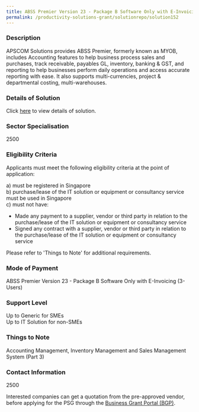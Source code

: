 ```yaml
---
title: ABSS Premier Version 23 - Package B Software Only with E-Invoicing (3-Users)
permalink: /productivity-solutions-grant/solutionrepo/solution152
---
```


### Description

APSCOM Solutions provides ABSS Premier, formerly known as MYOB, includes Accounting features to help business process sales and purchases, track receivable, payables GL, inventory, banking & GST, and reporting to help businesses perform daily operations and access accurate reporting with ease. It also supports multi-currencies, project & departmental costing, multi-warehouses.

### Details of Solution

Click <a href='Apscom Solutions Pte Ltd' target='_blank' rel='noopener'>here</a> to view details of solution.

### Sector Specialisation

 2500 

### Eligibility Criteria

Applicants must meet the following eligibility criteria at the point of application:

a) must be registered in Singapore <br>
b) purchase/lease of the IT solution or equipment or consultancy service must be used in Singapore <br>
c) must not have:
- Made any payment to a supplier, vendor or third party in relation to the purchase/lease of the IT solution or equipment or consultancy service
- Signed any contract with a supplier, vendor or third party in relation to the purchase/lease of the IT solution or equipment or consultancy service

Please refer to 'Things to Note' for additional requirements.

### Mode of Payment
ABSS Premier Version 23 - Package B Software Only with E-Invoicing (3-Users)

### Support Level
Up to Generic for SMEs <br>
Up to IT Solution for non-SMEs

### Things to Note
Accounting Management, Inventory Management and Sales Management System (Part 3)

### Contact Information
2500

Interested companies can get a quotation from the pre-approved vendor, before applying for the PSG through the <a target='_blank' rel='noopener' href='https://www.businessgrants.gov.sg/'>Business Grant Portal (BGP)</a>.

